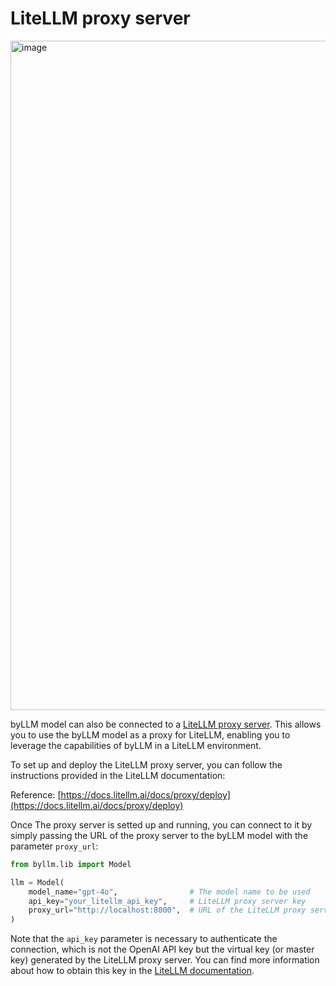 # LiteLLM proxy server

<img width="2069" height="1071" alt="image" src="https://github.com/user-attachments/assets/2680a26d-8f66-4288-a06c-5aa02898a91e" />

byLLM model can also be connected to a [LiteLLM proxy server](https://docs.litellm.ai/docs/simple_proxy). This allows you to use the byLLM model as a proxy for LiteLLM, enabling you to leverage the capabilities of byLLM in a LiteLLM environment.

To set up and deploy the LiteLLM proxy server, you can follow the instructions provided in the LiteLLM documentation:

Reference: [https://docs.litellm.ai/docs/proxy/deploy](https://docs.litellm.ai/docs/proxy/deploy)

Once The proxy server is setted up and running, you can connect to it by simply passing the URL of the proxy server to the byLLM model with the parameter `proxy_url`:

```python
from byllm.lib import Model

llm = Model(
    model_name="gpt-4o",                # The model name to be used
    api_key="your_litellm_api_key",     # LiteLLM proxy server key
    proxy_url="http://localhost:8000",  # URL of the LiteLLM proxy server
)
```

Note that the `api_key` parameter is necessary to authenticate the connection, which is not the OpenAI API key but the virtual key (or master key) generated by the LiteLLM proxy server. You can find more information about how to obtain this key in the [LiteLLM documentation](https://docs.litellm.ai/docs/proxy/virtual_keys).